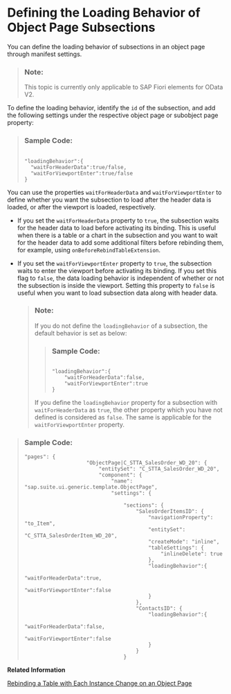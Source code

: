 <!-- loio6b842496b70a421591c3234b44e3b3c5 -->

# Defining the Loading Behavior of Object Page Subsections

You can define the loading behavior of subsections in an object page through manifest settings.

> ### Note:  
> This topic is currently only applicable to SAP Fiori elements for OData V2.

To define the loading behavior, identify the `id` of the subsection, and add the following settings under the respective object page or subobject page property:

> ### Sample Code:  
> ```
> 
> "loadingBehavior":{
> 	"waitForHeaderData":true/false,
> 	"waitForViewportEnter":true/false
> }
> ```

You can use the properties `waitForHeaderData` and `waitForViewportEnter` to define whether you want the subsection to load after the header data is loaded, or after the viewport is loaded, respectively.

-   If you set the `waitForHeaderData` property to `true`, the subsection waits for the header data to load before activating its binding. This is useful when there is a table or a chart in the subsection and you want to wait for the header data to add some additional filters before rebinding them, for example, using `onBeforeRebindTableExtension`.

-   If you set the `waitForViewportEnter` property to `true`, the subsection waits to enter the viewport before activating its binding. If you set this flag to `false`, the data loading behavior is independent of whether or not the subsection is inside the viewport. Setting this property to `false` is useful when you want to load subsection data along with header data.

    > ### Note:  
    > If you do not define the `loadingBehavior` of a subsection, the default behavior is set as below:
    > 
    > > ### Sample Code:  
    > > ```
    > > 
    > > "loadingBehavior":{
    > > 	"waitForHeaderData":false,
    > > 	"waitForViewportEnter":true
    > > }
    > > ```
    > 
    > If you define the `loadingBehavior` property for a subsection with `waitForHeaderData` as `true`, the other property which you have not defined is considered as `false`. The same is applicable for the `waitForViewportEnter` property.


> ### Sample Code:  
> ```
> "pages": {
>                     "ObjectPage|C_STTA_SalesOrder_WD_20": {
>                         "entitySet": "C_STTA_SalesOrder_WD_20",
>                         "component": {
>                             "name": "sap.suite.ui.generic.template.ObjectPage",
>                             "settings": {
>                                
>                                 "sections": {
>                                     "SalesOrderItemsID": {
>                                         "navigationProperty": "to_Item",
>                                         "entitySet": "C_STTA_SalesOrderItem_WD_20",
>                                         "createMode": "inline",
>                                         "tableSettings": {
>                                             "inlineDelete": true
>                                         },
>                                         "loadingBehavior":{
>                                             "waitForHeaderData":true,
>                                             "waitForViewportEnter":false
>                                         }
>                                     },
>                                     "ContactsID": {
>                                         "loadingBehavior":{
>                                             "waitForHeaderData":false,
>                                             "waitForViewportEnter":false
>                                         }
>                                     }
>                                 }
> 
> ```

**Related Information**  


[Rebinding a Table with Each Instance Change on an Object Page](rebinding-a-table-with-each-instance-change-on-an-object-page-a6946a8.md "You can rebind a table on each instance change in an object page.")

